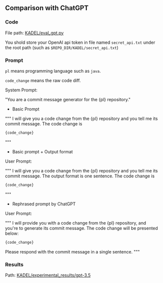 ## Comparison with ChatGPT


### Code

File path: [KADEL/eval_gpt.py](../../eval_gpt.py)

You shold store your OpenAI api token in file named `secret_api.txt` under the root path (such as `$REPO_DIR/KADEL/secret_api.txt`)

### Prompt

`pl` means programming language such as `java`.

`code_change` means the raw code diff.

System Prompt: 

"You are a commit message generator for the {pl} repository."


- Basic Prompt

"""
I will give you a code change from the {pl} repository and you tell me its commit message.
The code change is
```diff
{code_change}
```
"""


- Basic prompt + Output format

User Prompt:

"""
I will give you a code change from the {pl} repository and you tell me its commit message.
The output format is one sentence.
The code change is
```diff
{code_change}
```
"""

- Rephrased prompt by ChatGPT

User Prompt:

"""
I will provide you with a code change from the {pl} repository, and you're to generate its commit message. The code change will be presented below:
```diff
{code_change}
```
Please respond with the commit message in a single sentence.
"""

### Results

Path: [KADEL/experimental_results/gpt-3.5](../../experimental_results/gpt-3.5)
